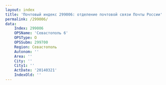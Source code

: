 ```yaml
---
layout: index
title: 'Почтовый индекс 299006: отделение почтовой связи Почты России'
permalink: /299006/
data:
    Index: 299006
    OPSName: 'Севастополь 6'
    OPSType: О
    OPSSubm: 299700
    Region: Севастополь
    Autonom: ''
    Area: ''
    City: ''
    City1: ''
    ActDate: '20140321'
    IndexOld: ''
---
```

